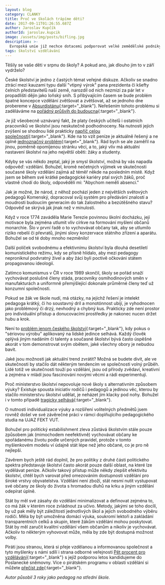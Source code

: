 ```yaml
---
layout: blog
category: CLANKY
title: Proč ve školách trápíme děti?
date: 2017-09-11T01:26:55.687Z
author: Jaroslav Kupčík
authorId: jaroslav.kupcik
image: /assets/img/posts/bifling.jpg
description: >-
  Evropská unie již nechce dotacemi podporovat velké zemědělské podniky, ale česká vláda a tvůrci zemědělské politiky to ignorují. Piráti to rozhodně řešit budou.
tags: školství vzdělávání
---
```

Těšily se vaše děti v srpnu do školy? A pokud ano, jak dlouho jim to v září vydrželo?

České školství je jedno z častých témat veřejné diskuze. Ačkoliv se snadno ztrácí mezi kauzami typu další "vtipný výrok" pana prezidenta či kšefty čelních představitelů naší země, narozdíl od nich nezmizí za pár let v propadlišti dějin jako loňský sníh. S přibývajícím časem se bude problém špatné koncepce vzdělání zvětšovat a zvětšovat, až se jednoho dne probereme v [Absurdistánu](https://www.csfd.cz/film/185578-absurdistan/prehled/){:target="_blank"}. Neřešením tohoto problému si zaděláváme na [pořádný průšvih do budoucna](https://www.irozhlas.cz/komentare/cesko-si-zvolilo-nejjistejsi-cestu-k-chudobe-a-zaostalosti_1706290630_mos){:target="_blank"}.

Je již všeobecně uznávaný fakt, že platy českých učitelů i ostatních pracovníků ve školství jsou neskutečně podhodnoceny. Na nutnosti jejich zvýšení se shodnou lidé prakticky [napříč celou společností](http://www.ceskatelevize.cz/ct24/domaci/2079777-poslanci-podporili-karierni-rad-ucitelu-pedagogum-prinese-vyssi-platy){:target="_blank"}. Kde na to vzít peníze je aktuálně řešený a ne úplně [jednoznačný problém](https://zpravy.aktualne.cz/domaci/ministerstva-nemohou-na-rust-platu-dat-zadne-usetrene-penize/r~ebe23f28949c11e7b4dc0025900fea04/?redirected=1505149820){:target="_blank"}. Rád bych se ale zaměřil na jinou, poměrně opomíjenou stránku věci, a to, jaký vliv má aktuální nastavení školství na jeho největší oběti: žáky a studenty.

Kdyby se vás někdo zeptal, jaký je smysl školství, možná by vás napadla odpověď: vzdělání. Bohužel, kromě nečetných výjimek ve skutečnosti současné školy vzdělání zajímá až téměř někde na posledním místě. Když jsem se během své krátké pedagogické kariéry ptal svých žáků, proč vlastně chodí do školy, odpověděli mi: "Abychom neměli absenci."

Jak je možné, že národ, z něhož pochází jeden z největších světových pedagogů Komenský, dopracoval svůj systém pro předávání znalostí a moudrosti budoucím generacím do tak žalostného a bezútěšného stavu? Odpověď se skrývá jak jinak než v minulosti.

Když v roce 1774 zaváděla Marie Terezie povinnou školní docházku, její motivace byla zejména utlumit vliv církve na formování myšlení občanů monarchie. Šlo v první řadě o to vychovávat občany tak, aby se utlumilo riziko rebelií či převratů, jinými slovy konzervace státního zřízení a aparátu. Bohužel se od té doby mnoho nezměnilo!

Další políček svobodnému a efektivnímu školství byla dlouhá desetiletí komunistického režimu, kdy se přísně hlídalo, aby mezi pedagogy neproniknul podvratný živel a aby žáci byli poctivě očkováni státem propagovanou ideologií.

Zatímco komunismus v ČR v roce 1989 skončil, školy se pořád snaží vychovávat poslušné členy stáda, pracovníky osmihodinových směn v manufakturách a uniformně přemýšlející dokonale průměrné členy teď už konzumní společnosti.

Pokud se žák ve škole nudí, má otázky, na jejichž řešení je intelekt pedagoga krátký, či ho soustavný dril a monotónnost ubíjí, je vyhodnocen jako problémový či drzý, nevhodný a chybný kus. Prakticky zde není prostor pro individuální přístup a donucovacími prostředky je nakonec nucen držet hubu a krok.

Není to [problém jenom českého školství](https://www.youtube.com/watch?v=7zhSneIZ4os){:target="_blank"}, kdy pokus o "sériovou výrobu" aplikovaný na lidské jedince selhává. Každý člověk oplývá jiným nadáním či talenty a současné školství bývá často úspěšné akorát v tom demonstrovat svým obětem, jaké všechny obory je nebudou bavit.

Jaké jsou možnosti jak aktuální trend zvrátit? Možná se budete divit, ale ve skutečnosti by stačilo dát některým tendencím ve společnosti volný průběh. Lidé totiž ve skutečnosti touží po vzdělání, jsou od přírody zvědaví, kreativní a zejména v mládí jsou fascinováni novými věcmi a rádi experimentují.

Proč ministerstvo školství nepovoluje nové školy s alternativním způsobem výuky? Existuje spousta iniciativ rodičů i pedagogů a jedinou věc, kterou by stačilo ministerstvu školství udělat, je neházet jim klacky pod nohy. Bohužel i v tomto případě [tragicky selhává](http://www.ceskaskola.cz/2017/08/pres-polovinu-zadosti-novych-soukromych.html){:target="_blank"}.

O nutnosti individualizace výuky a rozšíření volitelných předmětů jsem rovněž došel ve své závěrečné práci v rámci doplňujícího pedagogického studia na UJAZ FEKT VUT.

Bohužel pro politický estabilishment zleva zůstává školstvím stále pouze způsobem jak (mimochodem neefektivně) vychovávat občany ke spořádanému životu podle určených pravidel, protože v tomto myšlenkovém modelu ví údajně stát lépe než jeho občané, co je pro ně nejlepší.

Závěrem bych ještě rád doplnil, že pro politiky z druhé části politického spektra představuje školství často akorát pouze další oblast, na které lze vydělávat peníze. Ačkoliv takový přístup může někdy zlepšit efektivitu školství, chtěl bych varovat před omezováním dostupnosti vzdělání pro široké vrstvy obyvatelstva. Vzdělání není zboží, stát nesmí nutit vystupovat své občany ze školy do života s hromadou dluhů na krku a jiným vzdělání odepírat úplně.

Stát by měl své zásahy do vzdělání minimalizovat a definovat zejména to, co má žák v kterém roce zvládnout za učivo. Metody, jakými se toho docílí, by už pak měly být záležitostí jednotlivých škol a jejich svobodného výběru rodiči. Měla by být umožněna domácí výuka, soukromí lektoři a zakládání transparentních celků a skupin, které žákům vzdělání mohou poskytovat. Stát by měl zaručit kvalitní vzdělání všem občanům a nikoliv je vychovávat. Ačkoliv to některým vyhovovat může, měla by zde být dostupná možnost volby.

Piráti jsou stranou, která si přeje vzdělanou a informovanou společnost a tyto myšlenky s námi sdílí i strana odborné veřejnosti [Pět procent pro vzdělávání](http://www.petprocent.cz/){:target="_blank"} s jejíž podporou letos kandidujeme do Poslanecké sněmovny. Více o pirátském programu v oblasti vzdělání si můžete [přečíst zde](https://www.pirati.cz/program/psp2017/vzdelavani-a-veda/){:target="_blank"}.

*Autor působil 3 roky jako pedagog na střední škole.*
